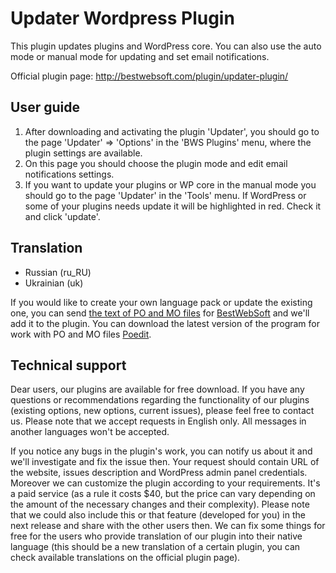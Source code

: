 Updater Wordpress Plugin
========================

This plugin updates plugins and WordPress core. You can also use the auto mode or manual mode for updating and set email notifications.

Official plugin page: http://bestwebsoft.com/plugin/updater-plugin/


User guide
-----------------------------
1. After downloading and activating the plugin 'Updater', you should go to the page 'Updater' => 'Options' in the 'BWS Plugins' menu, where the plugin settings are available.
2. On this page you should choose the plugin mode and edit email notifications settings.
3. If you want to update your plugins or WP core in the manual mode you should go to the page 'Updater' in the 'Tools' menu. If WordPress or some of your plugins needs update it will be highlighted in red. Check it and click 'update'.


Translation
-----------------------------
* Russian (ru_RU)
* Ukrainian (uk)

If you would like to create your own language pack or update the existing one, you can send <a href="http://codex.wordpress.org/Translating_WordPress" target="_blank">the text of PO and MO files</a> for <a href="http://support.bestwebsoft.com" target="_blank">BestWebSoft</a> and we'll add it to the plugin. You can download the latest version of the program for work with PO and MO files  <a href="http://www.poedit.net/download.php" target="_blank">Poedit</a>.


Technical support
-----------------------------
Dear users, our plugins are available for free download. If you have any questions or recommendations regarding the functionality of our plugins (existing options, new options, current issues), please feel free to contact us. Please note that we accept requests in English only. All messages in another languages won't be accepted.

If you notice any bugs in the plugin's work, you can notify us about it and we'll investigate and fix the issue then. Your request should contain URL of the website, issues description and WordPress admin panel credentials.
Moreover we can customize the plugin according to your requirements. It's a paid service (as a rule it costs $40, but the price can vary depending on the amount of the necessary changes and their complexity). Please note that we could also include this or that feature (developed for you) in the next release and share with the other users then. 
We can fix some things for free for the users who provide translation of our plugin into their native language (this should be a new translation of a certain plugin, you can check available translations on the official plugin page).
